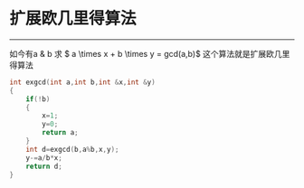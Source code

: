 
# 扩展欧几里得算法

---

如今有a & b 求 $ a \times x + b \times y = gcd(a,b)$
这个算法就是扩展欧几里得算法

```c++
int exgcd(int a,int b,int &x,int &y)
{
	if(!b)
	{
		x=1;
		y=0;
		return a;
	}
	int d=exgcd(b,a%b,x,y);
	y-=a/b*x;
	return d;
}
```
